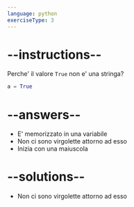 ```yaml
---
language: python
exerciseType: 3
---
```


# --instructions--

Perche' il valore `True` non e' una stringa?
```python
a = True
```

# --answers--

- E' memorizzato in una variabile
- Non ci sono virgolette attorno ad esso
- Inizia con una maiuscola

# --solutions--

- Non ci sono virgolette attorno ad esso
